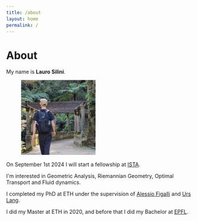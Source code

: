 ```yaml
---
title: /about
layout: home
permalink: /
---
```


# About

My name is **Lauro Silini**.
<figure>
<img src="avatar_old.png" alt="avatar" align="float:right;" width="200"/>
</figure>

On September 1st 2024 I will start a fellowship at [ISTA](https://mathematics.pages.ist.ac.at/).

I'm interested in Geometric Analysis, Riemannian Geometry, Optimal Transport and Fluid dynamics.

I completed my PhD at ETH under the supervision of [Alessio Figalli](https://people.math.ethz.ch/~afigalli/) and [Urs Lang](https://people.math.ethz.ch/~lang/).

I did my Master at ETH in 2020, and before that I did my Bachelor at [EPFL](https://www.epfl.ch/fr/).

